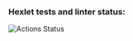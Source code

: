 ### Hexlet tests and linter status:
![Actions Status](https://github.com/empitsu21/php-project-lvl1/workflows/hexlet-check/badge.svg)